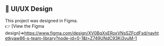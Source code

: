 ## 🎨 UI/UX Design

This project was designed in Figma.  
👉 [View the Figma design]=>https://www.figma.com/design/XV0BqXxERoxVNsSZFcdFsd/nayhtetkyaw86-s-team-library?node-id=0-1&t=Z749UNdC93Ki3vuM-1
